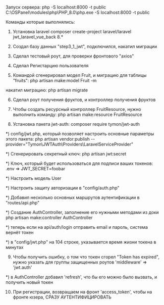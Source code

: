 Запуск сервера: 
php -S localhost:8000 -t public
C:\OSPanel\modules\php\PHP_8.0\php.exe -S localhost:8000 -t public

Команды которые выполнялись:

1. Установка laravel
composer create-project laravel/laravel jwt_laravel_vue_back 8.*

2. Создал базу данных "step3_1_jwt", подключился, накатил миграции

3. Сделал тестовый роут, для проверки фронтового "axios"

4. Сделал Регистарцию пользователя

5. Командой сгенерировал модел Fruit, и миграцию для таблицы "fruits":
php artisan make:model Fruit -m

накатил миграцию:
php artisan migrate

6. Сделал роут получения фруктов, и контроллер получения фруктов

7. Чтобы создать ресурсный контроллер FruitResource, нужно выполнить команду:
php artisan make:resource FruitResource

8. Установка пакета jwt-auth:
composer require tymon/jwt-auth

*) config/jwt.php, который позволяет настроить основные параметры этого пакета:
php artisan vendor:publish --provider="Tymon\JWTAuth\Providers\LaravelServiceProvider"

*) Сгенерировать секретный ключ:
php artisan jwt:secret

*) Ключ, который будет использоваться для подписи ваших токенов:
.env => JWT_SECRET=foobar

*) Настроить модель User

*) Настроить защиту авторизации в "config/auth.php"

*) Добавил несколько основных маршрутов аутентификации в "routes/api.php"

*) Создание AuthController, заполнение его нужными методами из доки
php artisan make:controller AuthController

*) теперь если на api/auth/login отправить email и пароль, система вернёт токен

*) в "config/jwt.php" на 104 строке, указывается время жизни токена в минутах

9. Чтобы получить ошибку, о том что токен сгорел "Token has expired", нужно указать для группы защищенных роутов
   'middleware' => 'jwt.auth' 

*) в AuthController добавил 'refresh', что бы его можно было вызвать, и получить новый токен

10. При регистрации, возвращаем на фронт 'access_token', чтобы на фронте юзера, СРАЗУ АУТЕНТИФИЦИРОВАТЬ
